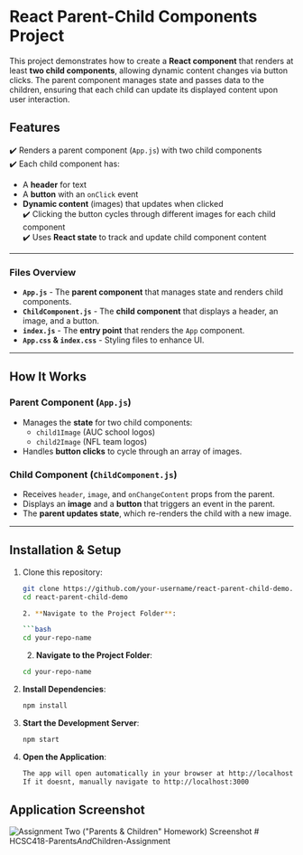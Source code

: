 # React Parent-Child Components Project

This project demonstrates how to create a **React component** that renders at least **two child components**, allowing dynamic content changes via button clicks. The parent component manages state and passes data to the children, ensuring that each child can update its displayed content upon user interaction.

## **Features**

✔️ Renders a parent component (`App.js`) with two child components  
✔️ Each child component has:

- A **header** for text
- A **button** with an `onClick` event
- **Dynamic content** (images) that updates when clicked  
  ✔️ Clicking the button cycles through different images for each child component  
  ✔️ Uses **React state** to track and update child component content

---

### **Files Overview**

- **`App.js`** - The **parent component** that manages state and renders child components.
- **`ChildComponent.js`** - The **child component** that displays a header, an image, and a button.
- **`index.js`** - The **entry point** that renders the `App` component.
- **`App.css` & `index.css`** - Styling files to enhance UI.

---

## **How It Works**

### **Parent Component (`App.js`)**

- Manages the **state** for two child components:
  - `child1Image` (AUC school logos)
  - `child2Image` (NFL team logos)
- Handles **button clicks** to cycle through an array of images.

### **Child Component (`ChildComponent.js`)**

- Receives `header`, `image`, and `onChangeContent` props from the parent.
- Displays an **image** and a **button** that triggers an event in the parent.
- The **parent updates state**, which re-renders the child with a new image.

---

## **Installation & Setup**

1. Clone this repository:

   ````sh
   git clone https://github.com/your-username/react-parent-child-demo.git
   cd react-parent-child-demo

   2. **Navigate to the Project Folder**:

   ```bash
   cd your-repo-name
   ````

   2. **Navigate to the Project Folder**:

   ```bash
   cd your-repo-name
   ```

2. **Install Dependencies**:

   ```bash
   npm install
   ```

3. **Start the Development Server**:

   ```bash
   npm start
   ```

4. **Open the Application**:
   ```bash
   The app will open automatically in your browser at http://localhost:3000
   If it doesnt, manually navigate to http://localhost:3000
   ```

## Application Screenshot

![Assignment Two ("Parents & Children" Homework) Screenshot](image-1.png)
#   H C S C 4 1 8 - P a r e n t s _ A n d _ C h i l d r e n - A s s i g n m e n t  
 